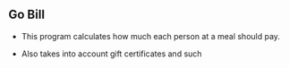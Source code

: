 ## Go Bill

* This program calculates how much each person at a meal should pay.

* Also takes into account gift certificates and such
